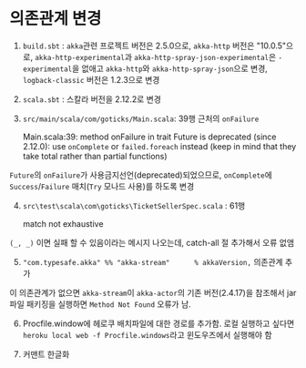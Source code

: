 # 의존관계 변경

1. `build.sbt` : `akka`관련 프로젝트 버전은 2.5.0으로, `akka-http` 버전은 "10.0.5"으로, `akka-http-experimental`과 `akka-http-spray-json-experimental`은 `-experimental`을 없애고 `akka-http`와 `akka-http-spray-json`으로 변경, `logback-classic` 버전은 1.2.3으로 변경

2. `scala.sbt` : 스칼라 버전을 2.12.2로 변경

3. `src/main/scala/com/goticks/Main.scala`: 39행 근처의  `onFailure`

    Main.scala:39: method onFailure in trait Future is deprecated (since 2.12.0): use `onComplete` or `failed.foreach` instead (keep in mind that they take total rather than partial functions)

`Future`의 `onFailure`가 사용금지선언(deprecated)되었으므로, `onComplete`에 `Success`/`Failure` 매치(`Try` 모나드 사용)를 하도록 변경

4. `src\test\scala\com\goticks\TicketSellerSpec.scala` :  61행

    match not exhaustive

`(_, _)` 이면 실패 할 수 있음이라는 메시지 나오는데, catch-all 절 추가해서 오류 없앰
 
5. `"com.typesafe.akka" %% "akka-stream"      % akkaVersion,` 의존관계 추가

이 의존관계가 없으면 `akka-stream`이 `akka-actor`의 기존 버전(2.4.17)을 참조해서 jar파일 패키징을 실행하면 `Method Not Found` 오류가 남.

6. Procfile.window에 헤로쿠 배치파일에 대한 경로를 추가함. 로컬 실행하고 싶다면 `heroku local web -f Procfile.windows`라고 윈도우즈에서 실행해야 함

7. 커맨트 한글화

 